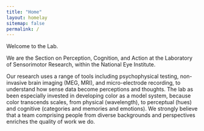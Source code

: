 ```yaml
---
title: "Home"
layout: homelay
sitemap: false
permalink: /
---
```


Welcome to the Lab.

We are the Section on Perception, Cognition, and Action at the Laboratory of Sensorimotor Research, within the National Eye Institute. 

Our research uses a range of tools including psychophysical testing, non-invasive brain imaging (MEG, MRI), and micro-electrode recording, to understand how sense data become perceptions and thoughts. The lab as been especially invested in developing color as a model system, because color transcends scales, from physical (wavelength), to perceptual (hues) and cognitive (categories and memories and emotions). We strongly believe that a team comprising people from diverse backgrounds and perspectives enriches the quality of work we do. 

